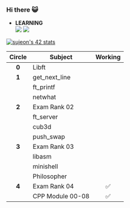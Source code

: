 ### Hi there 😺

<!--
**sujeon42/sujeon42** is a ✨ _special_ ✨ repository because its `README.md` (this file) appears on your GitHub profile.

Here are some ideas to get you started:
-->

- **LEARNING**  
<img src="https://img.shields.io/badge/C-orange?style=square&logo=C&logoColor=white"/></a>
<img src="https://img.shields.io/badge/Python-3766AB?style=square&logo=Python&logoColor=white"/></a>

[![sujeon's 42 stats](https://badge42.herokuapp.com/api/stats/sujeon?privacyEmail=true)](https://github.com/JaeSeoKim/badge42)

| Circle | Subject | Working |
| :--: | --- | :--: |
| **0** | Libft          | |
| **1** | get_next_line  | |
|   | ft_printf      | |
|   | netwhat        | |
| **2** | Exam Rank 02   | |
|   | ft_server      | |
|   | cub3d          | |
|   | push_swap      | |
| **3** | Exam Rank 03   | |
|   | libasm         | |
|   | minishell      | |
|   | Philosopher    | |
| **4** | Exam Rank 04  |✅|
|   | CPP Module 00-08  |✅|
